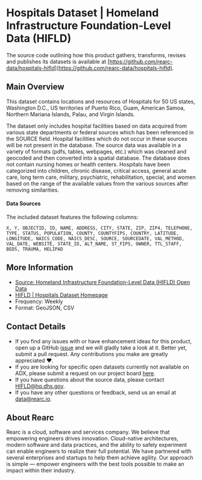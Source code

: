 # Hospitals Dataset | Homeland Infrastructure Foundation-Level Data (HIFLD)

The source code outlining how this product gathers, transforms, revises and publishes its datasets is available at [https://github.com/rearc-data/hospitals-hifld](https://github.com/rearc-data/hospitals-hifld).

## Main Overview
This dataset contains locations and resources of Hospitals for 50 US states, Washington D.C., US territories of Puerto Rico, Guam, American Samoa, Northern Mariana Islands, Palau, and Virgin Islands.

The dataset only includes hospital facilities based on data acquired from various state departments or federal sources which has been referenced in the SOURCE field. Hospital facilities which do not occur in these sources will be not present in the database. The source data was available in a variety of formats (pdfs, tables, webpages, etc.) which was cleaned and geocoded and then converted into a spatial database. The database does not contain nursing homes or health centers. Hospitals have been categorized into children, chronic disease, critical access, general acute care, long term care, military, psychiatric, rehabilitation, special, and women based on the range of the available values from the various sources after removing similarities.

#### Data Sources
The included dataset features the following columns:

`X, Y, OBJECTID, ID, NAME, ADDRESS, CITY, STATE, ZIP, ZIP4, TELEPHONE, TYPE, STATUS, POPULATION, COUNTY, COUNTYFIPS, COUNTRY, LATITUDE, LONGITUDE, NAICS_CODE, NAICS_DESC, SOURCE, SOURCEDATE, VAL_METHOD, VAL_DATE, WEBSITE, STATE_ID, ALT_NAME, ST_FIPS, OWNER, TTL_STAFF, BEDS, TRAUMA, HELIPAD`

## More Information
- [Source: Homeland Infrastructure Foundation-Level Data (HIFLD) Open Data](https://hifld-geoplatform.opendata.arcgis.com)  
- [HIFLD | Hospitals Dataset Homepage](https://hifld-geoplatform.opendata.arcgis.com/datasets/hospitals)
- Frequency: Weekly
- Format: GeoJSON, CSV

## Contact Details
- If you find any issues with or have enhancement ideas for this product, open up a GitHub [issue](https://github.com/rearc-data/hospitals-hifld/issues) and we will gladly take a look at it. Better yet, submit a pull request. Any contributions you make are greatly appreciated :heart:.
- If you are looking for specific open datasets currently not available on ADX, please submit a request on our project board [here](https://github.com/rearc-data/covid-datasets-aws-data-exchange/projects/1).
- If you have questions about the source data, please contact HIFLD@hq.dhs.gov.
- If you have any other questions or feedback, send us an email at data@rearc.io.

## About Rearc
Rearc is a cloud, software and services company. We believe that empowering engineers drives innovation. Cloud-native architectures, modern software and data practices, and the ability to safely experiment can enable engineers to realize their full potential. We have partnered with several enterprises and startups to help them achieve agility. Our approach is simple — empower engineers with the best tools possible to make an impact within their industry.
